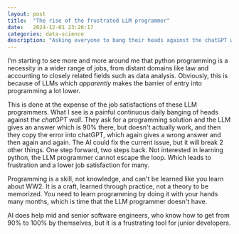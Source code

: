 ```yaml
---
layout: post 
title:  "The rise of the frustrated LLM programmer"
date:   2024-12-01 23:26:17 
categories: data-science
description: "Asking everyone to bang their heads against the chatGPT wall isn't helpful."
---
```


I'm starting to see more and more around me that python programming is a necessity in a wider range of jobs, from distant 
domains like law and accounting to closely related fields such as data analysis. Obviously, this is because of LLMs which <em>apparently</em>
makes the barrier of entry into programming a lot lower. 

This is done at the expense of the job satisfactions of these LLM programmers. What I see is a painful continuous daily 
banging of heads against <em>the chatGPT wall</em>. They ask for a programming solution and the LLM gives an answer which is 90% there, but doesn't
actually work, and then they copy the error into chatGPT, which again gives a wrong answer and then again and again. The AI could fix the 
current issue, but it will break 2 other things. One step forward, two steps back. Not interested in learning python,
the LLM programmer cannot escape the loop. Which leads to frustration and a lower job satisfaction for many. 

Programming is a skill, not knowledge, and can't be learned like you learn about WW2. It is a craft, learned through practice,
not a theory to be memorized. You need to learn programming by doing  it with your hands many months, which is time that the LLM programmer doesn't have.

AI does help mid and senior software engineers, who know how to get from 90% to 100% by themselves, but it is a frustrating tool for junior developers. 


